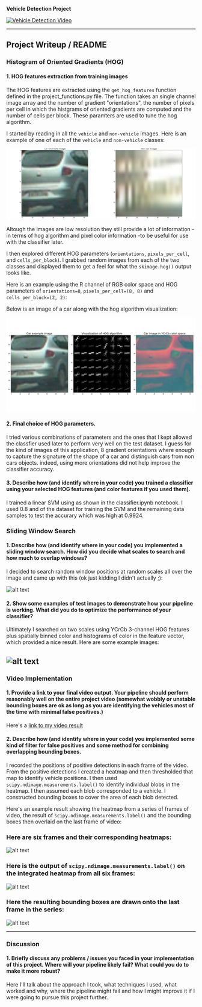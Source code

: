 **Vehicle Detection Project**

[![Vehicle Detection Video](https://img.youtube.com/vi/C0Za5ppvBZw/0.jpg)](https://www.youtube.com/watch?v=C0Za5ppvBZw)

[image1]: ./output_images/car-not-car.png
[image2]: ./output_images/car-hog-viz.png
[image3]: ./examples/sliding_windows.jpg
[image4]: ./examples/sliding_window.jpg
[image5]: ./examples/bboxes_and_heat.png
[image6]: ./examples/labels_map.png
[image7]: ./examples/output_bboxes.png
[video1]: ./project_video.mp4

---
## Project Writeup / README


### Histogram of Oriented Gradients (HOG)

#### 1. HOG features extraction from training images

The HOG features are extracted using the `get_hog_features` function defined in the project_functions.py file.
The function takes an single channel image array and the number of gradient "orientations", the number of pixels per cell in which the histgrams of oriented gradients are computed and the number of cells per block. These paramters are used to tune the hog algorithm.

I started by reading in all the `vehicle` and `non-vehicle` images.  Here is an example of one of each of the `vehicle` and `non-vehicle` classes:

![alt text][image1]

Altough the images are low resolution they still provide a lot of information - in terms of hog algorithm and pixel color information -to be useful for use with the classifier later.

I then explored different HOG parameters (`orientations`, `pixels_per_cell`, and `cells_per_block`).  I grabbed random images from each of the two classes and displayed them to get a feel for what the `skimage.hog()` output looks like.

Here is an example using the R channel of RGB color space and HOG parameters of `orientations=8`, `pixels_per_cell=(8, 8)` and `cells_per_block=(2, 2)`:

Below is an image of a car along with the hog algorithm visualization:

![alt text][image2]

#### 2. Final choice of HOG parameters.

I tried various combinations of parameters and the ones that I kept allowed the classfier used later to perform very well on the test dataset. I guess for the kind of images of this application, 8 gradient orientations where enough to capture the signature of the shape of a car and distinguish cars from non cars objects. indeed, using more orientations did not help improve the classifier accuracy.

#### 3. Describe how (and identify where in your code) you trained a classifier using your selected HOG features (and color features if you used them).

I trained a linear SVM using as shown in the classifier.ipynb notebook. I used 0.8 and of the dataset for training the SVM and the remaining data samples to test the accurary which was high at 0.9924.

### Sliding Window Search

#### 1. Describe how (and identify where in your code) you implemented a sliding window search.  How did you decide what scales to search and how much to overlap windows?

I decided to search random window positions at random scales all over the image and came up with this (ok just kidding I didn't actually ;):

![alt text][image3]

#### 2. Show some examples of test images to demonstrate how your pipeline is working.  What did you do to optimize the performance of your classifier?

Ultimately I searched on two scales using YCrCb 3-channel HOG features plus spatially binned color and histograms of color in the feature vector, which provided a nice result.  Here are some example images:

![alt text][image4]
---

### Video Implementation

#### 1. Provide a link to your final video output.  Your pipeline should perform reasonably well on the entire project video (somewhat wobbly or unstable bounding boxes are ok as long as you are identifying the vehicles most of the time with minimal false positives.)
Here's a [link to my video result](./project_video.mp4)


#### 2. Describe how (and identify where in your code) you implemented some kind of filter for false positives and some method for combining overlapping bounding boxes.

I recorded the positions of positive detections in each frame of the video.  From the positive detections I created a heatmap and then thresholded that map to identify vehicle positions.  I then used `scipy.ndimage.measurements.label()` to identify individual blobs in the heatmap.  I then assumed each blob corresponded to a vehicle.  I constructed bounding boxes to cover the area of each blob detected.

Here's an example result showing the heatmap from a series of frames of video, the result of `scipy.ndimage.measurements.label()` and the bounding boxes then overlaid on the last frame of video:

### Here are six frames and their corresponding heatmaps:

![alt text][image5]

### Here is the output of `scipy.ndimage.measurements.label()` on the integrated heatmap from all six frames:
![alt text][image6]

### Here the resulting bounding boxes are drawn onto the last frame in the series:
![alt text][image7]



---

### Discussion

#### 1. Briefly discuss any problems / issues you faced in your implementation of this project.  Where will your pipeline likely fail?  What could you do to make it more robust?

Here I'll talk about the approach I took, what techniques I used, what worked and why, where the pipeline might fail and how I might improve it if I were going to pursue this project further.

